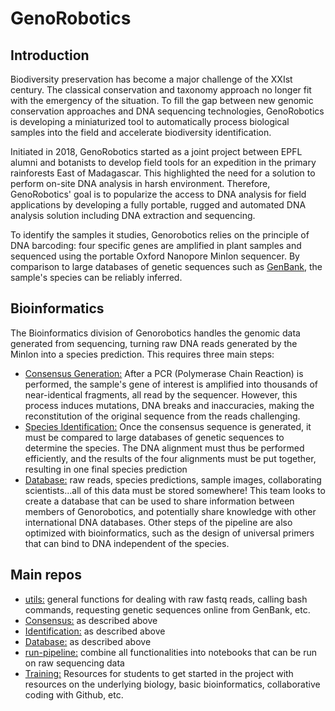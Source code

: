 # GenoRobotics 

## Introduction 

Biodiversity preservation has become a major challenge of the XXIst century. The classical conservation and taxonomy approach no longer fit with the emergency of the situation. To fill the gap between new genomic conservation approaches and DNA sequencing technologies, GenoRobotics is developing a miniaturized tool to automatically process biological samples into the field and accelerate biodiversity identification.

Initiated in 2018, GenoRobotics started as a joint project between EPFL alumni and botanists to develop field tools for an expedition in the primary rainforests East of Madagascar. This highlighted the need for a solution to perform on-site DNA analysis in harsh environment. Therefore, GenoRobotics' goal is to popularize the access to DNA analysis for field applications by developing a fully portable, rugged and automated DNA analysis solution including DNA extraction and sequencing.

To identify the samples it studies, Genorobotics relies on the principle of DNA barcoding: four specific genes are amplified in plant samples and sequenced using the portable Oxford Nanopore MinIon sequencer. By comparison to large databases of genetic sequences such as [GenBank](https://www.ncbi.nlm.nih.gov/genbank/), the sample's species can be reliably inferred.

## Bioinformatics

The Bioinformatics division of Genorobotics handles the genomic data generated from sequencing, turning raw DNA reads generated by the MinIon into a species prediction. This requires three main steps:
- [Consensus Generation:](https://github.com/GenoRobotics-EPFL/Consensus) After a PCR (Polymerase Chain Reaction) is performed, the sample's gene of interest is amplified into thousands of near-identical fragments, all read by the sequencer. However, this process induces mutations, DNA breaks and inaccuracies, making the reconstitution of the original sequence from the reads challenging.
- [Species Identification:](https://github.com/GenoRobotics-EPFL/Identification) Once the consensus sequence is generated, it must be compared to large databases of genetic sequences to determine the species. The DNA alignment must thus be performed efficiently, and the results of the four alignments must be put together, resulting in one final species prediction
- [Database:](https://github.com/GenoRobotics-EPFL/Database) raw reads, species predictions, sample images, collaborating scientists...all of this data must be stored somewhere! This team looks to create a database that can be used to share information between members of Genorobotics, and potentially share knowledge with other international DNA databases.
Other steps of the pipeline are also optimized with bioinformatics, such as the design of universal primers that can bind to DNA independent of the species.


## Main repos

- [utils:](https://github.com/GenoRobotics-EPFL/utils) general functions for dealing with raw fastq reads, calling bash commands, requesting genetic sequences online from GenBank, etc.
- [Consensus:](https://github.com/GenoRobotics-EPFL/Consensus) as described above
- [Identification:](https://github.com/GenoRobotics-EPFL/Identification) as described above
- [Database:](https://github.com/GenoRobotics-EPFL/Database) as described above
- [run-pipeline:](https://github.com/GenoRobotics-EPFL/run-pipeline) combine all functionalities into notebooks that can be run on raw sequencing data
- [Training:](https://github.com/GenoRobotics-EPFL/Training) Resources for students to get started in the project with resources on the underlying biology, basic bioinformatics, collaborative coding with Github, etc.



